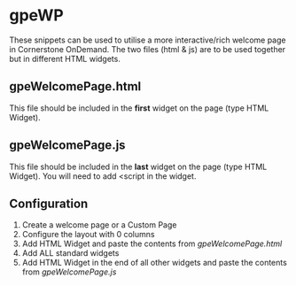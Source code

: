 # gpeWP

These snippets can be used to utilise a more interactive/rich welcome page in Cornerstone OnDemand.
The two files (html & js) are to be used together but in different HTML widgets.

## gpeWelcomePage.html
This file should be included in the **first** widget on the page (type HTML Widget).

## gpeWelcomePage.js
This file should be included in the **last** widget on the page (type HTML Widget).
You will need to add <script </script> in the widget.

## Configuration
1. Create a welcome page or a Custom Page
2. Configure the layout with 0 columns
3. Add HTML Widget and paste the contents from *gpeWelcomePage.html*
4. Add ALL standard widgets
5. Add HTML Widget in the end of all other widgets and paste the contents from *gpeWelcomePage.js*
